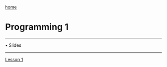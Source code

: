 [home](https://www.bioinfo-lab.com)

# Programming 1

--------------

• Slides

---------------

[Lesson 1](https://www.bioinfo-lab.com/courses/c01/s01/)
